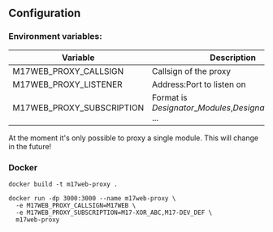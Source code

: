 
## Configuration

### Environment variables:
| Variable | Description                                                      | Default                 |
| -------- |------------------------------------------------------------------|-------------------------|
| M17WEB_PROXY_CALLSIGN | Callsign of the proxy                                            | M17WEB                  |
| M17WEB_PROXY_LISTENER | Address:Port to listen on                                        | 0.0.0.0:3000            |
| M17WEB_PROXY_SUBSCRIPTION | Format is *Designator*\_*Modules*\,*Designator*\_*Modules*\, ... | M17-XOR_ABC,M17-DEV_DEF | 

At the moment it's only possible to proxy a single module. This will change in the future!

### Docker
```
docker build -t m17web-proxy .

docker run -dp 3000:3000 --name m17web-proxy \
  -e M17WEB_PROXY_CALLSIGN=M17WEB \
  -e M17WEB_PROXY_SUBSCRIPTION=M17-XOR_ABC,M17-DEV_DEF \
  m17web-proxy
```
